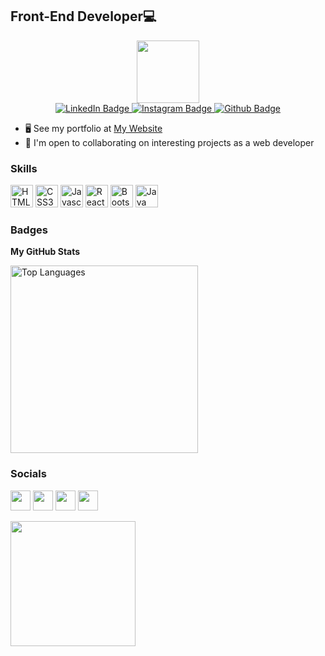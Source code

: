 Front-End Developer💻
-----------------------------
<div id="header" align="center">
  <img src="https://media.giphy.com/media/M9gbBd9nbDrOTu1Mqx/giphy.gif" width="100"/>
  
  <div id="badges">
  <a href="https://www.linkedin.com/in/mohammad-zolghadr" target="_blank">
    <img src="https://img.shields.io/badge/LinkedIn-2121aa?style=for-the-badge&logo=linkedin&logoColor=white" alt="LinkedIn Badge"/>
  </a>
  <a href="https://instagram.com/mozo.plus">
    <img src="https://img.shields.io/badge/Instagram-aa2221?style=for-the-badge&logo=instagram&logoColor=white" alt="Instagram Badge"/>
  </a>
  <a href="https://github.com/mohammad-zolghadr">
    <img src="https://img.shields.io/badge/Github-323232?style=for-the-badge&logo=github&logoColor=white" alt="Github Badge"/>
  </a>
</div>
</div>

              
              
*   🖥️  See my portfolio at [My Website](https://mohammadzolghadr.ir)
*   🤝  I'm open to collaborating on interesting projects as a web developer
    
### Skills
<p align="left">
  <a href="https://developer.mozilla.org/en-US/docs/Glossary/HTML5" target="_blank" rel="noreferrer"><img src="https://raw.githubusercontent.com/danielcranney/readme-generator/main/public/icons/skills/html5-colored.svg" width="36" height="36" alt="HTML5" /></a> 
    <a href="https://developer.mozilla.org/en-US/docs/Web/CSS" target="_blank" rel="noreferrer"><img src="https://raw.githubusercontent.com/danielcranney/readme-generator/main/public/icons/skills/css3-colored.svg" width="36" height="36" alt="CSS3" /></a>
  <a href="https://developer.mozilla.org/en-US/docs/Web/JavaScript" target="_blank" rel="noreferrer"><img src="https://raw.githubusercontent.com/danielcranney/readme-generator/main/public/icons/skills/javascript-colored.svg" width="36" height="36" alt="Javascript" /></a>
  <a href="https://reactjs.org/" target="_blank" rel="noreferrer"><img src="https://raw.githubusercontent.com/danielcranney/readme-generator/main/public/icons/skills/react-colored.svg" width="36" height="36" alt="React.Js" /></a>
  <a href="https://getbootstrap.com/" target="_blank" rel="noreferrer"><img src="https://raw.githubusercontent.com/danielcranney/readme-generator/main/public/icons/skills/bootstrap-colored.svg" width="36" height="36" alt="Bootstrap" /></a>
  <a href="https://java.com/" target="_blank" rel="noreferrer"><img src="https://raw.githubusercontent.com/danielcranney/readme-generator/main/public/icons/skills/java-colored.svg" width="36" height="36" alt="Java" /></a>
</p>


### Badges

<b>My GitHub Stats</b>

<a href="https://github.com/mohammad-zolghadr" align="left"><img width="300" src="https://github-readme-stats.vercel.app/api/top-langs/?username=mohammad-zolghadr&langs_count=10&title_color=0891b2&text_color=ffffff&icon_color=0891b2&bg_color=1c1917&hide_border=true&locale=en&custom_title=Top%20%Languages" alt="Top Languages" /></a>

### Socials
                  
<p align="left">
    <a href="https://www.instagram.com/mozo.plus" target="_blank" rel="noreferrer"><img src="https://raw.githubusercontent.com/danielcranney/readme-generator/main/public/icons/socials/instagram.svg" width="32" height="32" /></a>
  <a href="https://mohammadzolghadr.ir" target="_blank" rel="noreferrer"><img src="https://raw.githubusercontent.com/danielcranney/readme-generator/main/public/icons/socials/hashnode.svg" width="32" height="32" /></a>
  <a href="https://www.linkedin.com/in/mohammad-zolghadr" target="_blank" rel="noreferrer"><img src="https://raw.githubusercontent.com/danielcranney/readme-generator/main/public/icons/socials/linkedin.svg" width="32" height="32" /></a>
<a href="https://www.github.com/mohammad-zolghadr" target="_blank" rel="noreferrer"><img src="https://raw.githubusercontent.com/danielcranney/readme-generator/main/public/icons/socials/github.svg" width="32" height="32" /></a>

  
<a href="https://www.buymeacoffee.com/mohamadzolghadr"><img src="https://cdn.buymeacoffee.com/buttons/v2/default-yellow.png" width="200" /></a>
